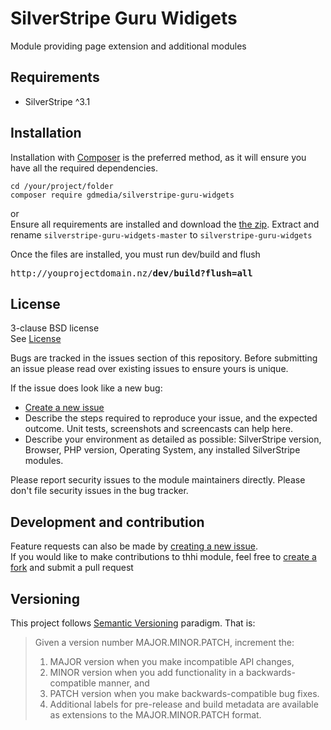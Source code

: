 # SilverStripe Guru Widigets

Module providing page extension and additional modules

## Requirements
 * SilverStripe ^3.1

## Installation
Installation with [Composer](https://getcomposer.org/) is the preferred method, as it will ensure you have all the required dependencies.
```shell
cd /your/project/folder
composer require gdmedia/silverstripe-guru-widgets
```
or   
Ensure all requirements are installed and download the [the zip](../../archive/master.zip). 
Extract and rename `silverstripe-guru-widgets-master` to `silverstripe-guru-widgets`

Once the files are installed, you must run dev/build and flush
<pre>http://youprojectdomain.nz/<b>dev/build?flush=all</b></pre>

## License
3-clause BSD license   
See [License](license.md)
 
Bugs are tracked in the issues section of this repository. Before submitting an issue please read over existing issues to ensure yours is unique.

If the issue does look like a new bug:

 - [Create a new issue](../../issues/new)
 - Describe the steps required to reproduce your issue, and the expected outcome. Unit tests, screenshots and screencasts can help here.
 - Describe your environment as detailed as possible: SilverStripe version, Browser, PHP version, Operating System, any installed SilverStripe modules.

Please report security issues to the module maintainers directly. Please don't file security issues in the bug tracker.

## Development and contribution
Feature requests can also be made by [creating a new issue](../../issues/new).  
If you would like to make contributions to thhi module, feel free to [create a fork](../../fork) and submit a pull request

## Versioning

This project follows [Semantic Versioning](http://semver.org) paradigm. That is:

> Given a version number MAJOR.MINOR.PATCH, increment the:
>  1. MAJOR version when you make incompatible API changes,
>  2. MINOR version when you add functionality in a backwards-compatible manner, and
>  3. PATCH version when you make backwards-compatible bug fixes.
>  4. Additional labels for pre-release and build metadata are available as extensions to the MAJOR.MINOR.PATCH format.
